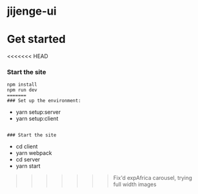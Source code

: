 # jijenge-ui

# Get started

<<<<<<< HEAD
### Start the site

```
npm install
npm run dev
=======
### Set up the environment:

```
- yarn setup:server
- yarn setup:client
```

### Start the site

```
- cd client
- yarn webpack
- cd server
- yarn start
>>>>>>> Fix'd expAfrica carousel, trying full width images
```
